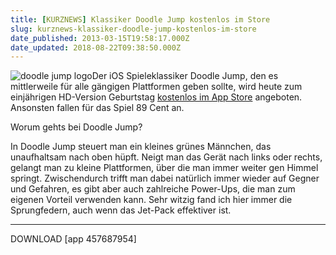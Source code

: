 ```yaml
---
title: [KURZNEWS] Klassiker Doodle Jump kostenlos im Store
slug: kurznews-klassiker-doodle-jump-kostenlos-im-store
date_published: 2013-03-15T19:58:17.000Z
date_updated: 2018-08-22T09:38:50.000Z
---
```


![doodle jump logo](//picdump.thafaker.de/2013/03/Bildschirmfoto-2013-03-15-um-20.57.10-100x100.png)Der iOS Spieleklassiker Doodle Jump, den es mittlerweile für alle gängigen Plattformen geben sollte, wird heute zum einjährigen HD-Version Geburtstag [kostenlos im App Store](https://itunes.apple.com/de/app/doodle-jump-hd/id457687954?mt=8&amp;affId=1993771) angeboten. Ansonsten fallen für das Spiel 89 Cent an. 

Worum gehts bei Doodle Jump?

In Doodle Jump steuert man ein kleines grünes Männchen, das unaufhaltsam nach oben hüpft. Neigt man das Gerät nach links oder rechts, gelangt man zu kleine Plattformen, über die man immer weiter gen Himmel springt. Zwischendurch trifft man dabei natürlich immer wieder auf Gegner und Gefahren, es gibt aber auch zahlreiche Power-Ups, die man zum eigenen Vorteil verwenden kann. Sehr witzig fand ich hier immer die Sprungfedern, auch wenn das Jet-Pack effektiver ist.

---

DOWNLOAD
[app 457687954]
